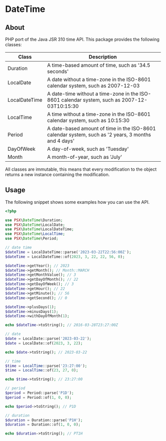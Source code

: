 
# DateTime

## About

PHP port of the Java JSR 310 time API. This package provides the following classes:

| Class         | Description                                                                                          |
|---------------|------------------------------------------------------------------------------------------------------|
| Duration      | A time-based amount of time, such as '34.5 seconds'                                                  |
| LocalDate     | A date without a time-zone in the ISO-8601 calendar system, such as 2007-12-03                       |
| LocalDateTime | A date-time without a time-zone in the ISO-8601 calendar system, such as 2007-12-03T10:15:30         |
| LocalTime     | A time without a time-zone in the ISO-8601 calendar system, such as 10:15:30                         |
| Period        | A date-based amount of time in the ISO-8601 calendar system, such as '2 years, 3 months and 4 days'  |
| DayOfWeek     | A day-of-week, such as 'Tuesday'                                                                     |
| Month         | A month-of-year, such as 'July'                                                                      |

All classes are immutable, this means that every modification to the object returns a new instance
containing the modification.

## Usage

The following snippet shows some examples how you can use the API.

```php
<?php

use PSX\DateTime\Duration;
use PSX\DateTime\LocalDate;
use PSX\DateTime\LocalDateTime;
use PSX\DateTime\LocalTime;
use PSX\DateTime\Period;

// date time
$dateTime = LocalDateTime::parse('2023-03-22T22:56:00Z');
$dateTime = LocalDateTime::of(2023, 3, 22, 22, 56, 0);

$dateTime->getYear(); // 2023
$dateTime->getMonth(); // Month::MARCH
$dateTime->getMonthValue(); // 3
$dateTime->getDayOfMonth(); // 22
$dateTime->getDayOfWeek(); // 3
$dateTime->getHour(); // 22
$dateTime->getMinute(); // 56
$dateTime->getSecond(); // 0

$dateTime->plusDays(1);
$dateTime->minusDays(1);
$dateTime->withDayOfMonth(1);

echo $dateTime->toString(); // 2016-03-28T23:27:00Z

// date
$date = LocalDate::parse('2023-03-22');
$date = LocalDate::of(2023, 3, 22);

echo $date->toString(); // 2023-03-22

// time
$time = LocalTime::parse('23:27:00');
$time = LocalTime::of(23, 27, 0);

echo $time->toString(); // 23:27:00

// period
$period = Period::parse('P1D');
$period = Period::of(1, 0, 0);

echo $period->toString(); // P1D

// duration
$duration = Duration::parse('P1H');
$duration = Duration::of(1, 0, 0);

echo $duration->toString(); // PT1H

```
